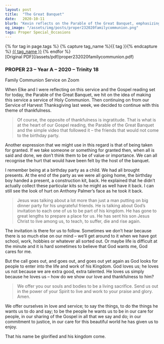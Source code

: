 ```yaml
---
layout: post
title:  "The Great Banquet"
date:   2020-10-11
blurb: "Kevin reflects on the Parable of the Great Banquet, emphasizing the themes of thankfulness and the pain of ingratitude. He draws parallels between the parable and our own experiences of being taken for granted. The sermon concludes with a call to respond to God's invitation to be part of His kingdom, to offer ourselves in love and service, and to live to His praise and glory."
og_image: "/assets/img/posts/proper232020familycommunion.png"
tags: Proper Special_Occasions
---    
```

<div class="tag-pills">
  {% for tag in page.tags %}
    {% capture tag_name %}{{ tag }}{% endcapture %}
    <a href="{{ site.baseurl }}/tag/{{ tag_name }}" class="tag-pill">{{ tag_name }}</a>
  {% endfor %}
</div>
[Original PDF](/assets/pdf/proper232020familycommunion.pdf)

### PROPER 23 – Year A – 2020 – Trinity 18

Family Communion Service on Zoom

When Elke and I were reflecting on this service and the Gospel reading set for today, the Parable of the Great Banquet, we hit on the idea of making this service a service of Holy Communion. Then continuing on from our Service of Harvest Thanksgiving last week, we decided to continue with this theme of thankfulness.

> Of course, the opposite of thankfulness is ingratitude. That is what is at the heart of our Gospel reading, the Parable of the Great Banquet and the simple video that followed it – the friends that would not come to the birthday party.

Another expression that we might use in this regard is that of being taken for granted. If we take someone or something for granted then, when all is said and done, we don’t think them to be of value or importance. We can all recognise the hurt that would have been felt by the host of the banquet.

I remember being at a birthday party as a child. We had all brought presents. At the end of the party as we were all going home, the birthday boy handed a present, a construction kit, back. He explained that he didn’t actually collect these particular kits so he might as well have it back. I can still see the look of hurt on Anthony Palmer’s face as he took it back.

> Jesus was talking about a lot more than just a man putting on big dinner party for his ungrateful friends. He is talking about God’s invitation to each one of us to be part of his kingdom. He has gone to great lengths to prepare a place for us. He has sent his son Jesus Christ to live among us, to teach, to suffer, die and rise again.

The invitation is there for us to follow. Sometimes we don’t hear because there is so much else on our mind – we’ll get around to it when we have got school, work, hobbies or whatever all sorted out. Or maybe life is difficult at the minute and it is hard sometimes to believe that God wants me, God cares for me.

But the call goes out, and goes out, and goes out yet again as God looks for people to enter into the life and work of his Kingdom. God loves us; he loves us not because we are extra good, extra talented. He loves us simply because he loves us – how do we show our love and thankfulness to him?

> We offer you our souls and bodies to be a living sacrifice.
Send us out in the power of your Spirit to live and work to your praise and glory. Amen.

We offer ourselves in love and service; to say the things, to do the things he wants us to do and say; to be the people he wants us to be in our care for people, in our sharing of the Gospel in all that we say and do; in our commitment to justice, in our care for this beautiful world he has given us to enjoy.

That his name be glorified and his kingdom come.
